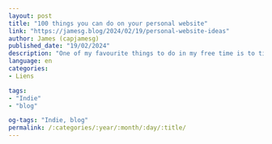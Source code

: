 ```yaml
---
layout: post
title: "100 things you can do on your personal website"
link: "https://jamesg.blog/2024/02/19/personal-website-ideas"
author: James (capjamesg)
published_date: "19/02/2024"
description: "One of my favourite things to do in my free time is to tinker with this website. Indeed, this website is the culmination of years of tinkering. I have added features like coffee shop maps that I can share with friends, a way for me to share my bio in two languages, a sitemap.xml file to help search engines find pages on my website, and more."
language: en
categories:
- Liens

tags:
- "Indie"
- "blog"

og-tags: "Indie, blog"
permalink: /:categories/:year/:month/:day/:title/
---
```

